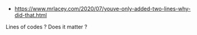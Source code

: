 - https://www.mrlacey.com/2020/07/youve-only-added-two-lines-why-did-that.html

Lines of codes ? Does it matter ?